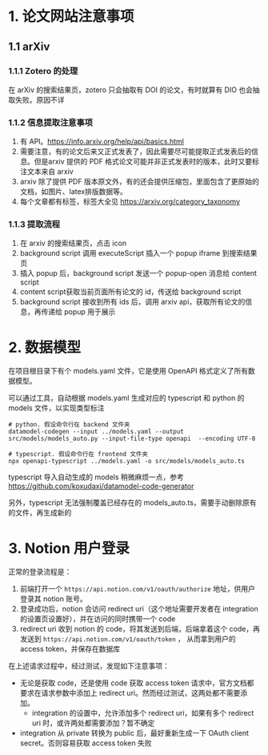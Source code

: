 # 1. 论文网站注意事项
## 1.1 arXiv
### 1.1.1 Zotero 的处理
在 arXiv 的搜索结果页，zotero 只会抽取有 DOI 的论文，有时就算有 DIO 也会抽取失败。原因不详
### 1.1.2 信息提取注意事项
1. 有 API。https://info.arxiv.org/help/api/basics.html
2. 需要注意，有的论文后来又正式发表了，因此需要尽可能提取正式发表后的信息。但是arxiv 提供的 PDF 格式论文可能并非正式发表时的版本，此时又要标注文本来自 arxiv
3. arxiv 除了提供 PDF 版本原文外，有的还会提供压缩包，里面包含了更原始的文档，如图片、latex排版数据等。
4. 每个文章都有标签，标签大全见 https://arxiv.org/category_taxonomy
### 1.1.3 提取流程
1. 在 arxiv 的搜索结果页，点击 icon
2. background script 调用 executeScript 插入一个 popup iframe 到搜索结果页
3. 插入 popup 后，background script 发送一个 popup-open 消息给 content script
4. content script获取当前页面所有论文的 id，传送给 background script
5. background script 接收到所有 ids 后，调用 arxiv api，获取所有论文的信息，再传递给 popup 用于展示
# 2. 数据模型
在项目根目录下有个 models.yaml 文件，它是使用 OpenAPI 格式定义了所有数据模型。

可以通过工具，自动根据 models.yaml 生成对应的 typescript 和 python 的 models 文件，以实现类型标注

```shell
# python. 假设命令行在 backend 文件夹
datamodel-codegen --input ../models.yaml --output src/models/models_auto.py --input-file-type openapi  --encoding UTF-8

# typescript. 假设命令行在 frontend 文件夹
npx openapi-typescript ../models.yaml -o src/models/models_auto.ts
```
typescript 导入自动生成的 models 稍微麻烦一点，参考 https://github.com/koxudaxi/datamodel-code-generator

另外，typescript 无法强制覆盖已经存在的 models_auto.ts，需要手动删除原有的文件，再生成新的

# 3. Notion 用户登录
正常的登录流程是：
1. 前端打开一个 `https://api.notion.com/v1/oauth/authorize` 地址，供用户登录其 notion 账号。
2. 登录成功后，notion 会访问 redirect uri（这个地址需要开发者在 integration 的设置页设置好），并在访问的同时携带一个 code
3. redirect uri 收到 notion 的 code，将其发送到后端，后端拿着这个 code，再发送到 `https://api.notion.com/v1/oauth/token` ， 从而拿到用户的 access token，并保存在数据库

在上述请求过程中，经过测试，发现如下注意事项：
* 无论是获取 code，还是使用 code 获取 access token 请求中，官方文档都要求在请求参数中添加上 redirect uri。然而经过测试，这两处都不需要添加。
  * integration 的设置中，允许添加多个 redirect uri，如果有多个 redirect uri 时，或许两处都需要添加？暂不确定
* integration 从 private 转换为 public 后，最好重新生成一下 OAuth client secret。否则容易获取 access token 失败
